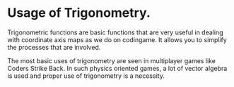 # Usage of Trigonometry.

Trigonometric functions are basic functions that are very useful in dealing with coordinate axis maps as we do on codingame. It allows you to simplify the processes that are involved.

The most basic uses of trigonometry are seen in multiplayer games like Coders Strike Back. In such physics oriented games, a lot of vector algebra is used and proper use of trigonometry is a necessity.

